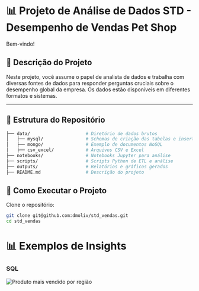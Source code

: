 # 📊 Projeto de Análise de Dados STD - Desempenho de Vendas Pet Shop

Bem-vindo!

## 📝 Descrição do Projeto

Neste projeto, você assume o papel de analista de dados e trabalha com diversas fontes de dados para responder perguntas cruciais sobre o desempenho global da empresa. Os dados estão disponíveis em diferentes formatos e sistemas.

---

## 📁 Estrutura do Repositório

```bash
├── data/                     # Diretório de dados brutos
│   ├── mysql/                # Schemas de criação das tabelas e insert dos dados
│   ├── mongo/                # Exemplo de documentos NoSQL
│   ├── csv_excel/            # Arquivos CSV e Excel
├── notebooks/                # Notebooks Jupyter para análise
├── scripts/                  # Scripts Python de ETL e análise
├── outputs/                  # Relatórios e gráficos gerados
├── README.md                 # Descrição do projeto
```

## 🚀 Como Executar o Projeto
Clone o repositório:

```bash
git clone git@github.com:dmoliv/std_vendas.git
cd std_vendas
```


# 📊 Exemplos de Insights

### SQL
![Produto mais vendido por região](https://www.icloud.com/iclouddrive/07dT4aOnchIquIAEhogtzIDNg#vendas_por_regiao)